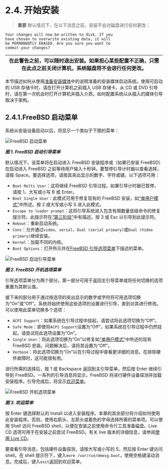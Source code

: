 # 2.4. 开始安装

> **重要**
默认情况下，在以下消息之前，安装不会对磁盘进行任何更改：

```
Your changes will now be written to disk. If you
have chosen to overwrite existing data, it will
be PERMANENTLY ERASED. Are you sure you want to
commit your changes?
```

| 在此警告之前，可以随时退出安装。如果担心某些配置不正确，只需在此点之前关闭计算机，系统磁盘将不会进行任何更改。 |
| -------------------------------------------------------------------------------------------------------------- |

本节描述如何从使用[准备安装媒体](https://docs.freebsd.org/en/books/handbook/book/#bsdinstall-installation-media)中的说明准备的安装媒体启动系统。使用可启动的 USB 存储卡时，请在打开计算机之前插入 USB 存储卡。从 CD 或 DVD 引导时，请在第一次机会时打开计算机并插入介质。如何配置系统以从插入的媒体引导取决于架构。

## 2.4.1.FreeBSD 启动菜单

系统从安装设备启动以后，将显示一个类似于下图的菜单：

![FreeBSD 启动菜单](../.gitbook/assets/1.png)

**_图 1. FreeBSD 启动引导菜单_**

默认情况下，该菜单将在启动进入 FreeBSD 安装程序或（如果已安装 FreeBSD）在启动进入 FreeBSD 之前等待用户输入十秒钟。要暂停引导计时器以查看选择，请按 Space。要选择选项，请按其突出显示的数字、字符或键。以下选项可用：

- `Boot Multi User`：这将继续 FreeBSD 引导过程。如果引导计时器已暂停，请按 1、大写或小写 B 或 Enter。
- `Boot Single User`：此模式可用于修复现有的 FreeBSD 安装，如[“单用户模式”](https://docs.freebsd.org/en/books/handbook/book/#boot-singleuser)中所述。按 2 或大写或小写 S 进入此模式。
- `Escape to loader prompt`：这将引导系统进入包含有限数量低级命令的修复提示符。此提示符在[“第三阶段”](https://docs.freebsd.org/en/books/handbook/book/#boot-loader)中有描述。按 3 或 Esc 以引导到此提示符。
- `Reboot`：重新启动系统。
- `Cons`：允许通过`video`、`serial`、`Dual (serial primary)`或`Dual (Video primary)`继续安装。
- `Kernel`：加载不同的内核。
- `Boot Options`：打开所示并在[FreeBSD 引导选项菜单](https://docs.freebsd.org/en/books/handbook/book/#bsdinstall-boot-options-menu)下描述的菜单。

![FreeBSD 启动引导菜单](../.gitbook/assets/2.png)

**_图 2. FreeBSD 开机选项菜单_**

引导选项菜单分为两个部分。第一部分可用于返回主引导菜单或将任何切换的选项重置为其默认值。

接下来的部分用于通过按选项的突出显示的数字或字符将可用选项切换为“On”或“Off”。系统将始终使用这些选项的设置进行引导，直到对其进行修改。可以使用此菜单切换多个选项：

- `ACPI Support`：如果系统在引导过程中挂起，请尝试将此选项切换为“Off”。
- `Safe Mode`：即使将`ACPI Support`设置为“Off”，如果系统在引导过程中仍然挂起，请尝试将此选项设置为“On”。
- `Single User`：将此选项切换为“On”以修复如[“单用户模式”](https://docs.freebsd.org/en/books/handbook/book/#boot-singleuser)中所述的现有 FreeBSD 安装。问题解决后，请将其设置为“Off”。
- `Verbose`：将此选项切换为“On”以在引导过程中查看更详细的消息。在排除硬件故障时，这可能很有用。

进行所需的选择后，按 1 或 Backspace 返回到主引导菜单，然后按 Enter 继续引导到 FreeBSD。一系列的引导消息将显示，FreeBSD 将进行硬件设备探测并加载安装程序。引导完成后，将显示[欢迎菜单](https://docs.freebsd.org/en/books/handbook/book/#bsdinstall-choose-mode)。

![FreeBSD 开机选项菜单](../.gitbook/assets/3.png)

**_图 3. 欢迎菜单_**

按 Enter 键选择默认的 Install 以进入安装程序。本章的其余部分将介绍如何使用此安装程序。否则，使用右箭头、左箭头或着色的字母选择所需的菜单项。可以使用 Shell 访问 FreeBSD shell，以便在安装之前使用命令行工具准备磁盘。Live CD 选项可用于在安装之前尝试 FreeBSD。有关 live 版本的详细信息，请参阅[使用 Live CD](https://docs.freebsd.org/en/books/handbook/book/#using-live-cd)。

要查看引导消息，包括硬件设备探测，请按大写或小写的 S，然后按 Enter 键访问 shell。在 shell 提示符下，键入`more /var/run/dmesg.boot`，使用空格键滚动消息。完成后，键入`exit`返回到欢迎菜单。
